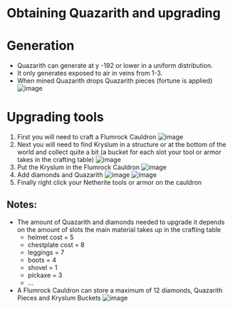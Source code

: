 # Obtaining Quazarith and upgrading

# Generation
* Quazarith can generate at y -192 or lower in a uniform distribution.
* It only generates exposed to air in veins from 1-3.
* When mined Quazarith drops Quazarith pieces (fortune is applied)
  ![image](https://github.com/warior456/Sculk-Depths/assets/66562258/0a8131e5-200e-4d3a-b618-458d079a6df1)


# Upgrading tools
1. First you will need to craft a Flumrock Cauldron
![image](https://github.com/warior456/Sculk-Depths/assets/66562258/0a50c27d-bb59-446e-8dc5-105cdf1fc078)
2. Next you will need to find Kryslum in a structure or at the bottom of the world and collect quite a bit (a bucket for each slot your tool or armor takes in the crafting table)
![image](https://github.com/warior456/Sculk-Depths/assets/66562258/21e8ad73-aa0f-4fe2-8681-55cca1098ade)
3. Put the Kryslum in the Flumrock Cauldron
![image](https://github.com/warior456/Sculk-Depths/assets/66562258/1bd4abcb-affa-4db3-b4b6-8e7d11222196)
4. Add diamonds and Quazarith
![image](https://github.com/warior456/Sculk-Depths/assets/66562258/5000359a-6c7f-4ee7-b9a9-7249e5640647)
![image](https://github.com/warior456/Sculk-Depths/assets/66562258/b4e94d41-e198-46ac-bc69-1c450a25a8a2)
5. Finally right click your Netherite tools or armor on the cauldron
## Notes: 
* The amount of Quazarith and diamonds needed to upgrade it depends on the amount of slots the main material takes up in the crafting table
  * helmet cost = 5
  * chestplate cost = 8
  * leggings = 7
  * boots = 4
  * shovel = 1
  * pickaxe = 3
  * ...
* A Flumrock Cauldron can store a maximum of 12 diamonds, Quazarith Pieces and Kryslum Buckets
  ![image](https://github.com/warior456/Sculk-Depths/assets/66562258/dd080b1e-c43b-4023-ac05-e1193bc4c1c2)

